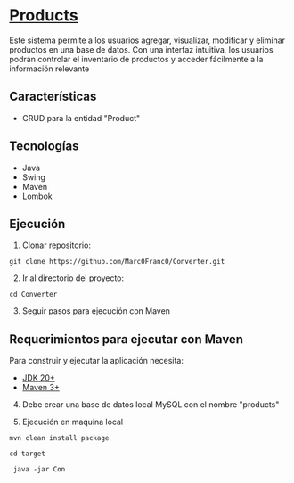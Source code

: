 # [Products](https://github.com/Marc0Franc0/Products#Products)
Este sistema permite a los usuarios agregar, visualizar, modificar y eliminar productos en una base de datos. Con una interfaz intuitiva, los usuarios podrán controlar el inventario de productos y acceder fácilmente a la información relevante

## Características
- CRUD para la entidad "Product"

## Tecnologías
- Java
- Swing
- Maven
- Lombok

## Ejecución
1. Clonar repositorio:

```shell
git clone https://github.com/Marc0Franc0/Converter.git
```
2. Ir al directorio del proyecto: 

```shell
cd Converter
```
3. Seguir pasos para ejecución con Maven

## Requerimientos para ejecutar con Maven

Para construir y ejecutar la aplicación necesita:
- [JDK 20+](https://www.oracle.com/java/technologies/downloads/#java20)
- [Maven 3+](https://maven.apache.org)

4. Debe crear una base de datos local MySQL con el nombre "products"

5. Ejecución en maquina local

```shell
mvn clean install package
```

```shell
cd target
```

```shell
 java -jar Con
